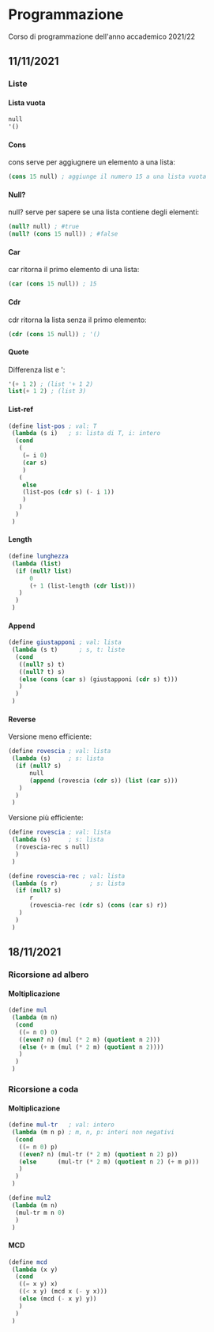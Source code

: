 # Programmazione
Corso di programmazione dell'anno accademico 2021/22

## 11/11/2021
### Liste
#### Lista vuota
```scheme
null
'()
```

#### Cons
cons serve per aggiugnere un elemento a una lista:
```scheme
(cons 15 null) ; aggiunge il numero 15 a una lista vuota
```

#### Null?
null? serve per sapere se una lista contiene degli elementi:
```scheme
(null? null) ; #true
(null? (cons 15 null)) ; #false
```

#### Car
car ritorna il primo elemento di una lista:
```scheme
(car (cons 15 null)) ; 15
```

#### Cdr
cdr ritorna la lista senza il primo elemento:
```scheme
(cdr (cons 15 null)) ; '()
```

#### Quote
Differenza list e ':
```scheme
'(+ 1 2) ; (list '+ 1 2)
list(+ 1 2) ; (list 3)
```

#### List-ref
```scheme
(define list-pos ; val: T
 (lambda (s i)   ; s: lista di T, i: intero
  (cond
   (
    (= i 0)
    (car s)
    )
   (
    else
    (list-pos (cdr s) (- i 1))
    )
   )
  )
 )
```

#### Length
```scheme
(define lunghezza
 (lambda (list)
  (if (null? list)
      0
      (+ 1 (list-length (cdr list)))
   )
  )
 )
```

#### Append
```scheme
(define giustapponi ; val: lista
 (lambda (s t)      ; s, t: liste
  (cond
   ((null? s) t)
   ((null? t) s)
   (else (cons (car s) (giustapponi (cdr s) t)))
   )
  )
 )
```

#### Reverse
Versione meno efficiente:
```scheme
(define rovescia ; val: lista
 (lambda (s)     ; s: lista
  (if (null? s)
      null
      (append (rovescia (cdr s)) (list (car s)))
   )
  )
 )
 ```
Versione più efficiente:
```scheme
(define rovescia ; val: lista
 (lambda (s)     ; s: lista
  (rovescia-rec s null)
  )
 )

(define rovescia-rec ; val: lista
 (lambda (s r)         ; s: lista
  (if (null? s)
      r
      (rovescia-rec (cdr s) (cons (car s) r))
   )
  )
 )
 ```

## 18/11/2021
### Ricorsione ad albero
#### Moltiplicazione
```scheme
(define mul
 (lambda (m n)
  (cond
   ((= n 0) 0)
   ((even? n) (mul (* 2 m) (quotient n 2)))
   (else (+ m (mul (* 2 m) (quotient n 2))))
   )
  )
 )
```
### Ricorsione a coda
#### Moltiplicazione
```scheme
(define mul-tr   ; val: intero
 (lambda (m n p) ; m, n, p: interi non negativi
  (cond
   ((= n 0) p)
   ((even? n) (mul-tr (* 2 m) (quotient n 2) p))
   (else      (mul-tr (* 2 m) (quotient n 2) (+ m p)))
   )
  )
 )

(define mul2
 (lambda (m n)
  (mul-tr m n 0)
  )
 )
```
#### MCD
```scheme
(define mcd
 (lambda (x y)
  (cond
   ((= x y) x)
   ((< x y) (mcd x (- y x)))
   (else (mcd (- x y) y))
   )
  )
 )
 ```
